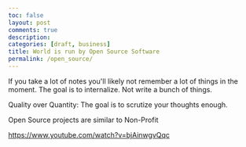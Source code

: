 ```yaml
---
toc: false
layout: post
comments: true
description:
categories: [draft, business]
title: World is run by Open Source Software
permalink: /open_source/
---
```


If you take a lot of notes you'll likely not remember a lot of things in the moment.
The goal is to internalize. Not write a bunch of things.

Quality over Quantity: The goal is to scrutize your thoughts enough.

Open Source projects are similar to Non-Profit

https://www.youtube.com/watch?v=bjAinwgvQqc